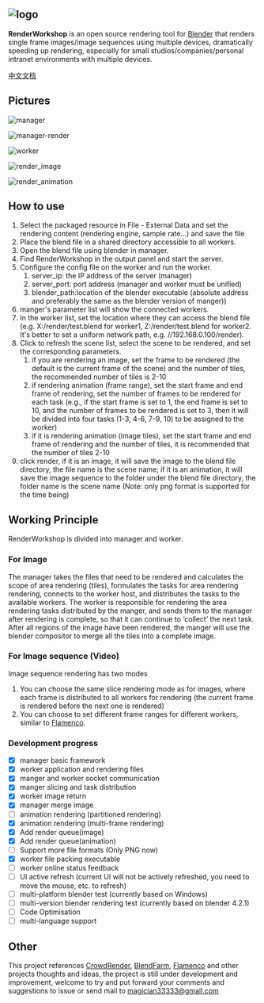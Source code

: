 ![logo](./img/logo.png)
---
**RenderWorkshop** is an open source rendering tool for [Blender](https://www.blender.org/) that renders single frame images/image sequences using multiple devices, dramatically speeding up rendering, especially for small studios/companies/personal intranet environments with multiple devices.

[中文文档](./README_zh.md)

Pictures
---
![manager](/img/image.png)

![manager-render](/img/animation.png)

![worker](/img/worker.png)

![render_image](/img/render_image.png)

![render_animation](/img/render_animation.png)

How to use
---
1. Select the packaged resource in File - External Data and set the rendering content (rendering engine, sample rate...) and save the file
2. Place the blend file in a shared directory accessible to all workers.
3. Open the blend file using blender in manager.
4. Find RenderWorkshop in the output panel and start the server.
5. Configure the config file on the worker and run the worker.
   1. server_ip: the IP address of the server (manager)
   2. server_port: port address (manager and worker must be unified)
   3. blender_path:location of the blender executable (absolute address and preferably the same as the blender version of manger))
6. manger's parameter list will show the connected workers.
7. In the worker list, set the location where they can access the blend file (e.g. X:/render/test.blend for worker1, Z:/render/test.blend for worker2. It's better to set a uniform network path, e.g. //192.168.0.100/render).
8. Click to refresh the scene list, select the scene to be rendered, and set the corresponding parameters.
   1. if you are rendering an image, set the frame to be rendered (the default is the current frame of the scene) and the number of tiles, the recommended number of tiles is 2-10
   2. if rendering animation (frame range), set the start frame and end frame of rendering, set the number of frames to be rendered for each task (e.g., if the start frame is set to 1, the end frame is set to 10, and the number of frames to be rendered is set to 3, then it will be divided into four tasks (1-3, 4-6, 7-9, 10) to be assigned to the worker)
   3. if it is rendering animation (image tiles), set the start frame and end frame of rendering and the number of tiles, it is recommended that the number of tiles 2-10
9. click render, if it is an image, it will save the image to the blend file directory, the file name is the scene name; if it is an animation, it will save the image sequence to the folder under the blend file directory, the folder name is the scene name (Note: only png format is supported for the time being)

Working Principle
---
RenderWorkshop is divided into manager and worker.

### For Image
The manager takes the files that need to be rendered and calculates the scope of area rendering (tiles), formulates the tasks for area rendering rendering, connects to the worker host, and distributes the tasks to the available workers.
The worker is responsible for rendering the area rendering tasks distributed by the manger, and sends them to the manager after rendering is complete, so that it can continue to ‘collect’ the next task.
After all regions of the image have been rendered, the manger will use the blender compositor to merge all the tiles into a complete image.

### For Image sequence (Video)
Image sequence rendering has two modes
1. You can choose the same slice rendering mode as for images, where each frame is distributed to all workers for rendering (the current frame is rendered before the next one is rendered)
2. You can choose to set different frame ranges for different workers, similar to [Flamenco](https://flamenco.blender.org/).


### Development progress
 - [x] manager basic framework
 - [x] worker application and rendering files
 - [x] manger and worker socket communication
 - [x] manger slicing and task distribution
 - [x] worker image return
 - [x] manager merge image
 - [ ] animation rendering (partitioned rendering)
 - [x] animation rendering (multi-frame rendering)
 - [x] Add render queue(image)
 - [x] Add render queue(animation)
 - [ ] Support more file formats (Only PNG now)
 - [x] worker file packing executable
 - [ ] worker online status feedback
 - [ ] UI active refresh (current UI will not be actively refreshed, you need to move the mouse, etc. to refresh)
 - [ ] multi-platform blender test (currently based on Windows)
 - [ ] multi-version blender rendering test (currently based on blender 4.2.1)
 - [ ] Code Optimisation
 - [ ] multi-language support
  
Other
---
This project references [CrowdRender](https://www.crowd-render.com/), [BlendFarm](https://github.com/LogicReinc/LogicReinc.BlendFarm), [Flamenco]( https://flamenco.blender.org/) and other projects thoughts and ideas, the project is still under development and improvement, welcome to try and put forward your comments and suggestions to issue or send mail to [magician33333@gmail.com](magician33333@gmail.com)